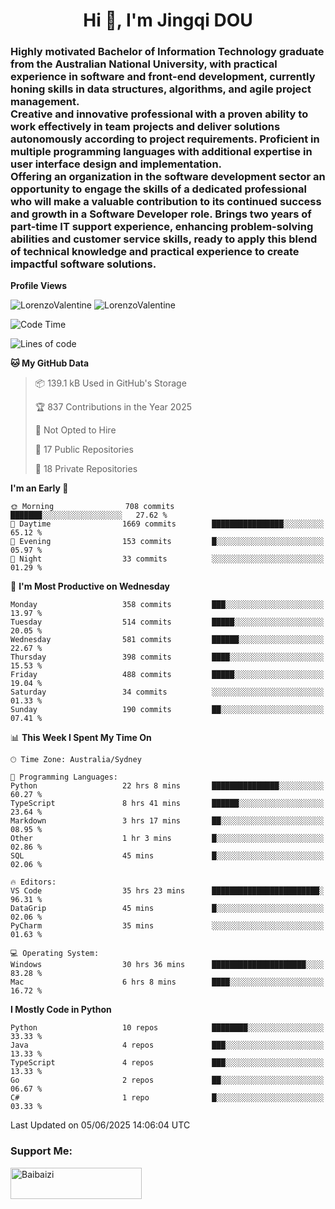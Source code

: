 <h1 align="center">Hi 👋, I'm Jingqi DOU</h1>
<h3 align="left">
Highly motivated Bachelor of Information Technology graduate from the Australian National University, with practical experience in software and front-end development, currently honing skills in data structures, algorithms, and agile project management. <br>
Creative and innovative professional with a proven ability to work effectively in team projects and deliver solutions autonomously according to project requirements. Proficient in multiple programming languages with additional expertise in user interface design and implementation. <br>
Offering an organization in the software development sector an opportunity to engage the skills of a dedicated professional who will make a valuable contribution to its continued success and growth in a Software Developer role. Brings two years of part-time IT support experience, enhancing problem-solving abilities and customer service skills, ready to apply this blend of technical knowledge and practical experience to create impactful software solutions.
</h3>

**Profile Views**<br>
<!-- <img src="https://count.getloli.com/get/@:name" alt="LorenzoValentine" theme="rule34" /> -->
<img src="https://count.getloli.com/@LorenzoValentine?name=LorenzoValentine&theme=asoul&padding=7&offset=0&align=center&scale=2&pixelated=1&darkmode=auto&prefix=020315" alt="LorenzoValentine" theme="rule34" />
<img src="https://count.getloli.com/@LorenzoValentine?name=LorenzoValentine&theme=food&padding=7&offset=0&align=center&scale=2&pixelated=1&darkmode=auto&prefix=020315" alt="LorenzoValentine" theme="rule34" />
 

<!--START_SECTION:waka-->
![Code Time](http://img.shields.io/badge/Code%20Time-2%2C035%20hrs%2012%20mins-blue)

![Lines of code](https://img.shields.io/badge/From%20Hello%20World%20I%27ve%20Written-457.1%20thousand%20lines%20of%20code-blue)

**🐱 My GitHub Data** 

> 📦 139.1 kB Used in GitHub's Storage 
 > 
> 🏆 837 Contributions in the Year 2025
 > 
> 🚫 Not Opted to Hire
 > 
> 📜 17 Public Repositories 
 > 
> 🔑 18 Private Repositories 
 > 
**I'm an Early 🐤** 

```text
🌞 Morning                708 commits         ███████░░░░░░░░░░░░░░░░░░   27.62 % 
🌆 Daytime                1669 commits        ████████████████░░░░░░░░░   65.12 % 
🌃 Evening                153 commits         █░░░░░░░░░░░░░░░░░░░░░░░░   05.97 % 
🌙 Night                  33 commits          ░░░░░░░░░░░░░░░░░░░░░░░░░   01.29 % 
```
📅 **I'm Most Productive on Wednesday** 

```text
Monday                   358 commits         ███░░░░░░░░░░░░░░░░░░░░░░   13.97 % 
Tuesday                  514 commits         █████░░░░░░░░░░░░░░░░░░░░   20.05 % 
Wednesday                581 commits         ██████░░░░░░░░░░░░░░░░░░░   22.67 % 
Thursday                 398 commits         ████░░░░░░░░░░░░░░░░░░░░░   15.53 % 
Friday                   488 commits         █████░░░░░░░░░░░░░░░░░░░░   19.04 % 
Saturday                 34 commits          ░░░░░░░░░░░░░░░░░░░░░░░░░   01.33 % 
Sunday                   190 commits         ██░░░░░░░░░░░░░░░░░░░░░░░   07.41 % 
```


📊 **This Week I Spent My Time On** 

```text
🕑︎ Time Zone: Australia/Sydney

💬 Programming Languages: 
Python                   22 hrs 8 mins       ███████████████░░░░░░░░░░   60.27 % 
TypeScript               8 hrs 41 mins       ██████░░░░░░░░░░░░░░░░░░░   23.64 % 
Markdown                 3 hrs 17 mins       ██░░░░░░░░░░░░░░░░░░░░░░░   08.95 % 
Other                    1 hr 3 mins         █░░░░░░░░░░░░░░░░░░░░░░░░   02.86 % 
SQL                      45 mins             █░░░░░░░░░░░░░░░░░░░░░░░░   02.06 % 

🔥 Editors: 
VS Code                  35 hrs 23 mins      ████████████████████████░   96.31 % 
DataGrip                 45 mins             █░░░░░░░░░░░░░░░░░░░░░░░░   02.06 % 
PyCharm                  35 mins             ░░░░░░░░░░░░░░░░░░░░░░░░░   01.63 % 

💻 Operating System: 
Windows                  30 hrs 36 mins      █████████████████████░░░░   83.28 % 
Mac                      6 hrs 8 mins        ████░░░░░░░░░░░░░░░░░░░░░   16.72 % 
```

**I Mostly Code in Python** 

```text
Python                   10 repos            ████████░░░░░░░░░░░░░░░░░   33.33 % 
Java                     4 repos             ███░░░░░░░░░░░░░░░░░░░░░░   13.33 % 
TypeScript               4 repos             ███░░░░░░░░░░░░░░░░░░░░░░   13.33 % 
Go                       2 repos             ██░░░░░░░░░░░░░░░░░░░░░░░   06.67 % 
C#                       1 repo              █░░░░░░░░░░░░░░░░░░░░░░░░   03.33 % 
```




 Last Updated on 05/06/2025 14:06:04 UTC
<!--END_SECTION:waka-->

<!-- [![willianrod's wakatime stats](https://github-readme-stats.vercel.app/api/wakatime?username=lorenzoval2050)](https://github.com/anuraghazra/github-readme-stats) -->


<h3 align="left">Support Me:</h3>
<p><a href="https://www.buymeacoffee.com/Baibaizi"> <img align="left" src="https://cdn.buymeacoffee.com/buttons/v2/default-yellow.png" height="50" width="210" alt="Baibaizi" /></a></p><br><br>
